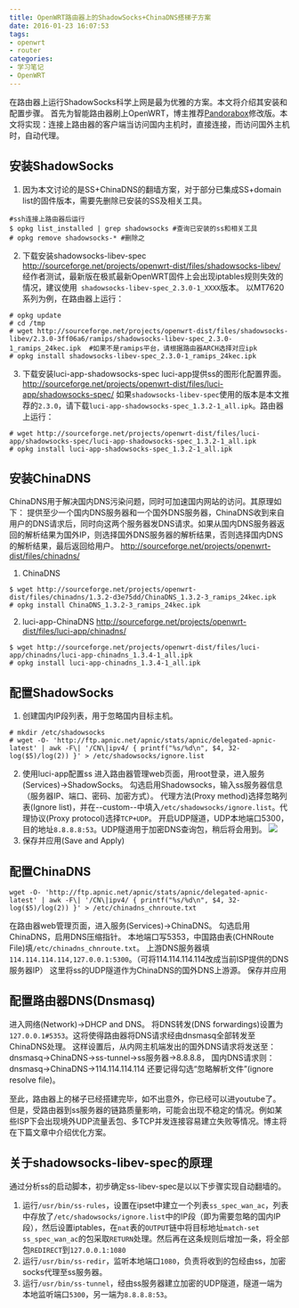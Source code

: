 ```yaml
---
title: OpenWRT路由器上的ShadowSocks+ChinaDNS搭梯子方案
date: 2016-01-23 16:07:53
tags:
- openwrt
- router
categories:
- 学习笔记
- OpenWRT
---
```


在路由器上运行ShadowSocks科学上网是最为优雅的方案。本文将介绍其安装和配置步骤。
首先为智能路由器刷上OpenWRT，博主推荐[Pandorabox](http://downloads.openwrt.org.cn/PandoraBox/)修改版。本文将实现：连接上路由器的客户端当访问国内主机时，直接连接，而访问国外主机时，自动代理。

安装ShadowSocks
--------------
1. 因为本文讨论的是SS+ChinaDNS的翻墙方案，对于部分已集成SS+domain list的固件版本，需要先删除已安装的SS及相关工具。
```
#ssh连接上路由器后运行
$ opkg list_installed | grep shadowsocks #查询已安装的ss和相关工具
# opkg remove shadowsocks-* #删除之
```
2. 下载安装shadowsocks-libev-spec
http://sourceforge.net/projects/openwrt-dist/files/shadowsocks-libev/
经作者测试，最新版在极贰最新OpenWRT固件上会出现iptables规则失效的情况，建议使用` shadowsocks-libev-spec_2.3.0-1_XXXX`版本。
以MT7620系列为例，在路由器上运行：
```
# opkg update
# cd /tmp
# wget http://sourceforge.net/projects/openwrt-dist/files/shadowsocks-libev/2.3.0-3ff06a6/ramips/shadowsocks-libev-spec_2.3.0-1_ramips_24kec.ipk  #如果不是ramips平台，请根据路由器ARCH选择对应ipk
# opkg install shadowsocks-libev-spec_2.3.0-1_ramips_24kec.ipk
```
3. 下载安装luci-app-shadowsocks-spec
luci-app提供ss的图形化配置界面。
http://sourceforge.net/projects/openwrt-dist/files/luci-app/shadowsocks-spec/
如果`shadowsocks-libev-spec`使用的版本是本文推荐的`2.3.0`，请下载`luci-app-shadowsocks-spec_1.3.2-1_all.ipk`。路由器上运行：
```
# wget http://sourceforge.net/projects/openwrt-dist/files/luci-app/shadowsocks-spec/luci-app-shadowsocks-spec_1.3.2-1_all.ipk
# opkg install luci-app-shadowsocks-spec_1.3.2-1_all.ipk
```

安装ChinaDNS
-----------
ChinaDNS用于解决国内DNS污染问题，同时可加速国内网站的访问。其原理如下：
提供至少一个国内DNS服务器和一个国外DNS服务器，ChinaDNS收到来自用户的DNS请求后，同时向这两个服务器发DNS请求。如果从国内DNS服务器返回的解析结果为国外IP，则选择国外DNS服务器的解析结果，否则选择国内DNS的解析结果，最后返回给用户。
http://sourceforge.net/projects/openwrt-dist/files/chinadns/
1. ChinaDNS
```
$ wget http://sourceforge.net/projects/openwrt-dist/files/chinadns/1.3.2-d3e75dd/ChinaDNS_1.3.2-3_ramips_24kec.ipk
# opkg install ChinaDNS_1.3.2-3_ramips_24kec.ipk
```
2. luci-app-ChinaDNS
http://sourceforge.net/projects/openwrt-dist/files/luci-app/chinadns/
```
$ wget http://sourceforge.net/projects/openwrt-dist/files/luci-app/chinadns/luci-app-chinadns_1.3.4-1_all.ipk
# opkg install luci-app-chinadns_1.3.4-1_all.ipk
```

配置ShadowSocks
--------------
1. 创建国内IP段列表，用于忽略国内目标主机。
```
# mkdir /etc/shadowsocks
# wget -O- 'http://ftp.apnic.net/apnic/stats/apnic/delegated-apnic-latest' | awk -F\| '/CN\|ipv4/ { printf("%s/%d\n", $4, 32-log($5)/log(2)) }' > /etc/shadowsocks/ignore.list
```
2. 使用luci-app配置ss
进入路由器管理web页面，用root登录，进入服务(Services)->ShadowSocks。
勾选启用Shadowsocks，输入ss服务器信息（服务器IP、端口、密码、加密方式）。
代理方法(Proxy method)选择忽略列表(Ignore list)，并在--custom--中填入`/etc/shadowsocks/ignore.list`。代理协议(Proxy protocol)选择`TCP+UDP`。
开启UDP隧道，UDP本地端口5300，目的地址`8.8.8.8:53`。UDP隧道用于加密DNS查询包，稍后将会用到。
![](/images/openwrt-ss-1.png)
3. 保存并应用(Save and Apply)

配置ChinaDNS
-----------
```
wget -O- 'http://ftp.apnic.net/apnic/stats/apnic/delegated-apnic-latest' | awk -F\| '/CN\|ipv4/ { printf("%s/%d\n", $4, 32-log($5)/log(2)) }' > /etc/chinadns_chnroute.txt
```
在路由器web管理页面，进入服务(Services)->ChinaDNS。
勾选启用ChinaDNS，启用DNS压缩指针。
本地端口写5353，中国路由表(CHNRoute File)填`/etc/chinadns_chnroute.txt`。
上游DNS服务器填`114.114.114.114,127.0.0.1:5300`。（可将114.114.114.114改成当前ISP提供的DNS服务器IP）
这里将ss的UDP隧道作为ChinaDNS的国外DNS上游源。
保存并应用

配置路由器DNS(Dnsmasq)
--------------------
进入网络(Network)->DHCP and DNS。
将DNS转发(DNS forwardings)设置为`127.0.0.1#5353`。这将使得路由器将DNS请求经由dnsmasq全部转发至ChinaDNS处理。
这样设置后，从内网主机端发出的国外DNS请求将发送至：dnsmasq->ChinaDNS->ss-tunnel->ss服务器->8.8.8.8，
国内DNS请求则：dnsmasq->ChinaDNS->114.114.114.114
还要记得勾选“忽略解析文件”(ignore resolve file)。

至此，路由器上的梯子已经搭建完毕，如不出意外，你已经可以进youtube了。
但是，受路由器到ss服务器的链路质量影响，可能会出现不稳定的情况。例如某些ISP下会出现境外UDP流量丢包、多TCP并发连接容易建立失败等情况。博主将在下篇文章中介绍优化方案。

关于shadowsocks-libev-spec的原理
------------------------------
通过分析ss的启动脚本，初步确定ss-libev-spec是以以下步骤实现自动翻墙的。
1. 运行`/usr/bin/ss-rules`，设置在ipset中建立一个列表`ss_spec_wan_ac`，列表中存放了`/etc/shadowsocks/ignore.list`中的IP段（即为需要忽略的国内IP段），然后设置iptables，在`nat`表的`OUTPUT`链中将目标地址`match-set ss_spec_wan_ac`的包采取`RETURN`处理。然后再在这条规则后增加一条，将全部包`REDIRECT`到`127.0.0.1:1080`
2. 运行`/usr/bin/ss-redir`，监听本地端口`1080`，负责将收到的包经由ss，加密socks代理至ss服务器。
3. 运行`/usr/bin/ss-tunnel`，经由ss服务器建立加密的UDP隧道，隧道一端为本地监听端口`5300`，另一端为`8.8.8.8:53`。
